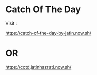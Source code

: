 # Catch Of The Day

Visit : 

https://catch-of-the-day-by-jatin.now.sh/ 

# OR

https://cotd.jatinhazrati.now.sh/
